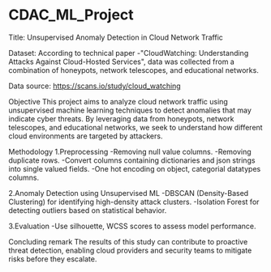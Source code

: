 # CDAC_ML_Project
Title: Unsupervised Anomaly Detection in Cloud Network Traffic

Dataset: According to technical paper -"CloudWatching: Understanding Attacks Against
Cloud-Hosted Services", data was collected from a combination of honeypots, network telescopes, and educational networks.

Data source: https://scans.io/study/cloud_watching

Objective
This project aims to analyze cloud network traffic using unsupervised machine learning techniques to detect anomalies that may indicate cyber threats. By leveraging data from honeypots, network telescopes, and educational networks, we seek to understand how different cloud environments are targeted by attackers.

Methodology
1.Preprocessing
	-Removing null value columns.
	-Removing duplicate rows.
	-Convert columns containing dictionaries and json strings into single valued fields.
	-One hot encoding on object, categorial datatypes columns.
	
2.Anomaly Detection using Unsupervised ML
	-DBSCAN (Density-Based Clustering) for identifying high-density attack clusters.
	-Isolation Forest for detecting outliers based on statistical behavior.

3.Evaluation 
	-Use silhouette, WCSS scores to assess model performance.

Concluding remark 
The results of this study can contribute to proactive threat detection, enabling cloud providers and security teams to mitigate risks before they escalate.
